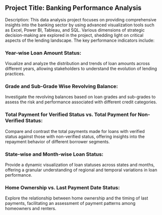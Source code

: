 ## Project Title: Banking Performance Analysis 

Description:
This data analysis project focuses on providing comprehensive insights into the banking sector by using advanced visualization tools such as Excel, Power BI, Tableau, and SQL. Various dimensions of strategic decision-making are explored in the project, shedding light on critical aspects of the lending landscape. The key performance indicators include:

### Year-wise Loan Amount Status:

Visualize and analyze the distribution and trends of loan amounts across different years, allowing stakeholders to understand the evolution of lending practices.

### Grade and Sub-Grade Wise Revolving Balance:

Investigate the revolving balances based on loan grades and sub-grades to assess the risk and performance associated with different credit categories.

### Total Payment for Verified Status vs. Total Payment for Non-Verified Status:

Compare and contrast the total payments made for loans with verified status against those with non-verified status, offering insights into the repayment behavior of different borrower segments.

### State-wise and Month-wise Loan Status:

Provide a dynamic visualization of loan statuses across states and months, offering a granular understanding of regional and temporal variations in loan performance.

### Home Ownership vs. Last Payment Date Status:

Explore the relationship between home ownership and the timing of last payments, facilitating an assessment of payment patterns among homeowners and renters.

